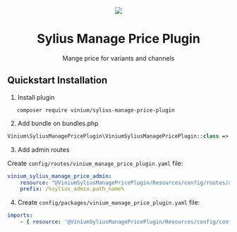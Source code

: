 <p align="center">
    <a href="https://sylius.com" target="_blank">
        <img src="https://demo.sylius.com/assets/shop/img/logo.png" />
    </a>
</p>

<h1 align="center">Sylius Manage Price Plugin</h1>

<p align="center">Mange price for variants and channels </p>

## Quickstart Installation

1. Install plugin
```
   composer require vinium/sylius-manage-price-plugin
```

2. Add bundle on bundles.php

```php
Vinium\SyliusManagePricePlugin\ViniumSyliusManagePricePlugin::class => ['all' => true]
```

3. Add admin routes

Create `config/routes/vinium_manage_price_plugin.yaml` file:
```yaml
vinium_sylius_manage_price_admin:
    resource: "@ViniumSyliusManagePricePlugin/Resources/config/routes/admin.yaml"
    prefix: /%sylius_admin.path_name%
````

4. Create `config/packages/vinium_manage_price_plugin.yaml` file:
```yaml
imports:
    - { resource: '@ViniumSyliusManagePricePlugin/Resources/config/config.yaml' }

````
